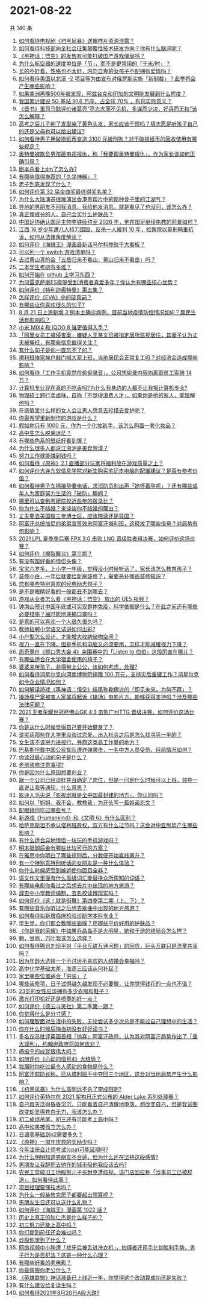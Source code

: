 # 2021-08-22

共 140 条

<!-- BEGIN -->
<!-- 最后更新时间 Sun Aug 22 2021 17:01:57 GMT+0800 (China Standard Time) -->

1. [如何看待电视剧《扫黑风暴》送审样片资源泄露？](https://www.zhihu.com/question/481330328)
1. [如何看待科技部向全社会征集颠覆性技术研发方向？你有什么脑洞呢？](https://www.zhihu.com/question/481220643)
1. [《黑神话：悟空》的发售有可能打破国产游戏僵局吗？](https://www.zhihu.com/question/481359795)
1. [为什么航空器的速度单位是「节」，而不是更常用的「千米/时」？](https://www.zhihu.com/question/364495905)
1. [长的不好看，性格也不太好，内向自卑的女孩子不配拥有爱情吗？](https://www.zhihu.com/question/481412966)
1. [如何看待美国以北溪 -2
   项目等为由宣布对俄罗斯实施「新制裁」？此举将会产生哪些影响？](https://www.zhihu.com/question/481367971)
1. [如果美洲再晚500年被发现，阿兹台克和印加的文明能发展到什么程度？](https://www.zhihu.com/question/37284738)
1. [我国累计建设 5G 基站 91.6 万座，占全球 70%
   ，有何实际意义？](https://www.zhihu.com/question/472134551)
1. [《晋书》里司马懿评价诸葛亮“亮志大而不见机，多谋而少决，好兵而无权”该怎么解释？](https://www.zhihu.com/question/470256866)
1. [高考之后儿子剃了发型染了黄色头发，家长应该干预吗？填志愿是听孩子自己的还是父母也可以给出建议?](https://www.zhihu.com/question/464569384)
1. [如何看待男子用破损纸币变造 3100
   元被刑拘？对于破损纸币的回收使用有哪些规定？](https://www.zhihu.com/question/481373879)
1. [奥特曼被欺负男孩砸电视报仇，称「我要帮奥特曼报仇」，作为家长该如何正确引导？](https://www.zhihu.com/question/481552300)
1. [剧本杀看上dm了怎么办?](https://www.zhihu.com/question/477100505)
1. [有哪些值得推荐的「久坐神器」？](https://www.zhihu.com/question/25573389)
1. [老子到底发现了什么？](https://www.zhihu.com/question/313095458)
1. [如何评价第 32 届金曲奖最终得奖名单？](https://www.zhihu.com/question/481545486)
1. [为什么大陆演员很难演出香港黑帮片中的那种骨子里的江湖气？](https://www.zhihu.com/question/480849535)
1. [异地的男朋友不回我消息，我给他发消息，就是看见了也没回，该怎么办？](https://www.zhihu.com/question/478865753)
1. [真正懂成分的人，自己会买什么护肤品？](https://www.zhihu.com/question/439017922)
1. [中国足协确认国足主帅李铁续约至 2026
   年，他在国足继续执教的前景如何？](https://www.zhihu.com/question/481598274)
1. [江西 16 岁少年遭八人持刀围殴，反杀一人被判 10
   年，检察院以量刑畸重抗诉，如何从法律角度解读？](https://www.zhihu.com/question/481554723)
1. [如何评价《海贼王》漫画最新话马尔科惨败于大看板？](https://www.zhihu.com/question/481272348)
1. [可以列一个 switch 游戏清单吗？](https://www.zhihu.com/question/454703059)
1. [去过黄山真的会「五岳归来不看山，黄山归来不看岳」吗？](https://www.zhihu.com/question/473778801)
1. [二本学生考研有多难？](https://www.zhihu.com/question/382462947)
1. [如何开始在 github 上学习东西？](https://www.zhihu.com/question/30119197)
1. [为何雷克萨斯ES能够受到消费者喜爱多年？你认为有哪些核心优势？](https://www.zhihu.com/question/479461323)
1. [如何评价《特利迦奥特曼》第五集？](https://www.zhihu.com/question/481360351)
1. [怎样评价《EVA》中的碇真嗣？](https://www.zhihu.com/question/24205933)
1. [有哪些让你喜欢很久的句子?](https://www.zhihu.com/question/474211000)
1. [8 月 21 日上海新增 3
   例本土确诊病例，目前当地疫情防控情况如何？居民生活有影响吗？](https://www.zhihu.com/question/481386532)
1. [小米 MIX4 和 iQOO 8 谁更值得入手？](https://www.zhihu.com/question/480449928)
1. [「阿里女员工被侵害案」嫌疑人王某文已被指定居所监视居住，其妻子认为丈夫被冤枉，有哪些信息值得关注？](https://www.zhihu.com/question/481454197)
1. [有什么句子是你一直忘不了的？](https://www.zhihu.com/question/480707110)
1. [塔利班挨家挨户敲门喊大家上班，当地居民会正常复工吗？对经济会造成哪些影响？](https://www.zhihu.com/question/481261418)
1. [如何看待「工作手机竟然在偷偷录音」，公司凭偷录内容向离职员工索赔 14
   万？](https://www.zhihu.com/question/480979026)
1. [计算机专业现在真的不吃香吗?为什么我身边的人都不让我报计算机专业?](https://www.zhihu.com/question/470635141)
1. [物理硕士跨行卖卤味，自称「不觉得浪费人才」。如果你是他的家人，能理解他吗？](https://www.zhihu.com/question/480359455)
1. [在感情里什么样的女人会让男人愿意去珍惜去爱护呢？](https://www.zhihu.com/question/464443580)
1. [你最希望重新制作的游戏是什么？](https://www.zhihu.com/question/448831109)
1. [假如你只有 1000 元，作为一个化妆新手，该怎么购置一套化妆品？](https://www.zhihu.com/question/468602588)
1. [高中生怎么脱离迷茫？](https://www.zhihu.com/question/473945169)
1. [有哪些色系的壁纸好看到爆？](https://www.zhihu.com/question/331260904)
1. [为什么很多人都说江浙沪是美食荒漠？](https://www.zhihu.com/question/456755817)
1. [努力工作就能赚到钱吗？](https://www.zhihu.com/question/478702812)
1. [如何看待《原神》2.1 直播部分玩家将福利放在游戏质量之上？](https://www.zhihu.com/question/481342967)
1. [如何评价大连东软信息学院对新生购买笔记本电脑的配置建议？是否有参考价值？](https://www.zhihu.com/question/481021993)
1. [如何看待男子车祸接孕妻电话，求消防员别出声「她怀着孕呢」？还有哪些成年人为家庭努力生活的「破防」瞬间？](https://www.zhihu.com/question/480890763)
1. [哪里可以查到考研院校近些年的报录比？](https://www.zhihu.com/question/367173234)
1. [你为什么不结婚？来谈谈你不结婚的理由？](https://www.zhihu.com/question/268802571)
1. [丈夫要去美国做三年博士后，应该陪读还是异国？](https://www.zhihu.com/question/345157388)
1. [阿富汗总统加尼的弟弟宣誓效忠阿富汗塔利班，这释放了哪些信号？对局势有何影响？](https://www.zhihu.com/question/481499823)
1. [2021 LPL 夏季季后赛 FPX 3:0 击败 LNG
   晋级胜者组决赛，如何评价这场比赛？](https://www.zhihu.com/question/481458042)
1. [如何评价《爆裂舞台》第三期？](https://www.zhihu.com/question/481269192)
1. [有没有超好看的情侣头像？](https://www.zhihu.com/question/367171746)
1. [宝宝六岁多，上小学一年级，觉得没小时候听话了，家长该怎么教育孩子？](https://www.zhihu.com/question/480880605)
1. [装修小白，一年后就要给新房装修了，需要恶补哪些装修知识？](https://www.zhihu.com/question/339527796)
1. [您有哪些特别喜欢的经典励志句子？](https://www.zhihu.com/question/479198422)
1. [是不是眼睛好看的一般都丑不到哪去？](https://www.zhihu.com/question/480505441)
1. [游戏从业者怎么看《黑神话：悟空》 放出的 UE5 视频？](https://www.zhihu.com/question/481230861)
1. [钟南山预计中国年底或可实现群体免疫，科学依据是什么？在此之前还有哪些必要措施？届时能彻底摘口罩吗？](https://www.zhihu.com/question/481200144)
1. [是真的可以喜欢一个人很久很久吗？](https://www.zhihu.com/question/480834639)
1. [教师招聘小学语文试讲如何出彩?](https://www.zhihu.com/question/337007900)
1. [小户型怎么设计，才能增大收纳储物空间？](https://www.zhihu.com/question/446526971)
1. [视力一直在下降，但是手机和电脑又必须要用，怎样才能减缓视力下降？](https://www.zhihu.com/question/29378502)
1. [周奇墨在《脱口秀大会 4》突围赛中的「Listen to
   伯伯」这段厉害在哪儿？](https://www.zhihu.com/question/480511536)
1. [有哪些适合在大学宿舍使用的椅子？](https://www.zhihu.com/question/28416669)
1. [婆婆来带孩子，非得带上公公，该如何考虑，处理?](https://www.zhihu.com/question/481330054)
1. [如何看待鸿星尔克向河南博物院捐赠 100
   万元，支持灾后重建工作？鸿星尔克如今企业情况如何？](https://www.zhihu.com/question/481347084)
1. [如何解读游戏《黑神话：悟空》结尾弥勒佛说的「即见未来，为何不拜」？](https://www.zhihu.com/question/481173215)
1. [操场埋尸案被害人家属将起诉《操场》电影片方，能够获得支持吗？涉及哪些法律问题？](https://www.zhihu.com/question/481239064)
1. [2021 王者荣耀世冠杯佛山GK 4:3 击败广州TTG
   晋级决赛，如何评价这场比赛？](https://www.zhihu.com/question/481488644)
1. [你是从什么时候觉得自己要开始健身了？](https://www.zhihu.com/question/473214543)
1. [说实话那些在大学里没谈过恋爱，出入社会之后是怎么找寻另一半的？](https://www.zhihu.com/question/432440454)
1. [女生该不该拼力进投行、券商这类高工作量的地方？](https://www.zhihu.com/question/36710812)
1. [巴基斯坦载中国公民车队遭炸弹袭击，一名中方人员受伤，目前情况如何？](https://www.zhihu.com/question/481364036)
1. [你读过最心动的句子是什么？](https://www.zhihu.com/question/479369104)
1. [老房装修注意事项?](https://www.zhihu.com/question/20799466)
1. [你是因为什么原因想要创业？](https://www.zhihu.com/question/472584389)
1. [跟一个公司已经谈好并且确定了岗位，但是一问到什么时候可以上班，领导一直说让我等通知，什么意思？](https://www.zhihu.com/question/472994909)
1. [影评人毛尖说「影视剧就是全中国最封建的地方」，你认同吗？](https://www.zhihu.com/question/480959905)
1. [如何以「姐姐，我不会，教教我」为开头写一篇姐弟恋文？](https://www.zhihu.com/question/453867329)
1. [配眼镜你吃过哪些亏？](https://www.zhihu.com/question/318306672)
1. [新游戏《Humankind》和《文明 6》有什么区别？](https://www.zhihu.com/question/480547177)
1. [哈萨克斯坦不承认塔利班政权，双方有什么过节吗？这会对中亚局势产生哪些影响？](https://www.zhihu.com/question/481253845)
1. [有什么适合异地情侣一块玩的手机游戏吗？](https://www.zhihu.com/question/314734641)
1. [明末抵御后金有哪些比较可行的方案？](https://www.zhihu.com/question/480326141)
1. [在雅思中你明白了哪些规则后，分数便开始直线飙升？](https://www.zhihu.com/question/348084694)
1. [有一个特别乖特别听话的女朋友是一种什么体验？](https://www.zhihu.com/question/38244646)
1. [你什么时候感受到嫉妒使你面目全非？](https://www.zhihu.com/question/62535131)
1. [语文作文里面有什么高级词汇能替换众所周知的词语？](https://www.zhihu.com/question/318964543)
1. [有哪些电影你看过之后想去片中出现的地方旅游？](https://www.zhihu.com/question/480594016)
1. [辞去中小学教师编制，去名校读博现实吗？](https://www.zhihu.com/question/447564308)
1. [如何评价《这！就是街舞》第四季第二期（上、下）？](https://www.zhihu.com/question/481470049)
1. [有哪些音乐你听过之后想去歌曲中出现的地方旅游？](https://www.zhihu.com/question/480593528)
1. [如何看待拟新增临床检验诊断学本科专业？](https://www.zhihu.com/question/479223035)
1. [学生党，你们都会敷哪些面膜？用哪些平价好用的护肤品？](https://www.zhihu.com/question/445723645)
1. [《你是我的荣耀》中如果乔晶晶不是大明星，她和于途的结局会怎么样？](https://www.zhihu.com/question/477389590)
1. [魈，甘雨，万叶我该怎么选择？](https://www.zhihu.com/question/462366899)
1. [如何看待腾讯刘炽平对「平台互联互通问题」的回应，巨头互联只是流量共享吗？](https://www.zhihu.com/question/481112353)
1. [因为年龄大选择一个不讨厌不喜欢的人结婚会幸福吗？](https://www.zhihu.com/question/476761274)
1. [高中化学基础太差，准高三应该从何补起？](https://www.zhihu.com/question/466943473)
1. [家里哪些位置适合「穷装」？](https://www.zhihu.com/question/441324496)
1. [​哪些装修项，日子过得越久越发现不必要做，让你觉得钱花的一点也不值？](https://www.zhihu.com/question/438326516)
1. [23岁的女性应该拥有多少衣服和鞋子？](https://www.zhihu.com/question/35541446)
1. [激光打印机好还是喷墨的好一点？](https://www.zhihu.com/question/26684736)
1. [如何评价《德云斗笑社》第二季第一期？](https://www.zhihu.com/question/481144512)
1. [你觉得什么是分寸感？](https://www.zhihu.com/question/421150527)
1. [如何理智面对生活中的失败，无论尝试多少次总是不能过自己理想中的生活？](https://www.zhihu.com/question/481081326)
1. [你在什么时候后悔当初没有好好读书？](https://www.zhihu.com/question/481258616)
1. [多名议员批评英国首相「抛弃」阿富汗政府，认为其对阿富汗局势作出了「重大误判」，约翰逊政府将如何应对？](https://www.zhihu.com/question/481124819)
1. [杨振宁的成就很伟大吗？](https://www.zhihu.com/question/38510046)
1. [如何评价《心动的信号4》大结局？](https://www.zhihu.com/question/481264856)
1. [独居时你吃过最令人感动的食物是什么？](https://www.zhihu.com/question/479196656)
1. [阿富汗前防长称，已从塔利班手中夺回三个地区，这会对当地局势产生什么影响？](https://www.zhihu.com/question/481355579)
1. [《扫黑风暴》为什么高明远不杀了李成阳呢?](https://www.zhihu.com/question/481047871)
1. [如何评价英特尔在 2021 架构日正式公布的 Alder Lake
   系列处理器？](https://www.zhihu.com/question/481026148)
1. [自己每天活得昏昏沉沉，只能看着自己清醒地堕落，想改变自己，但是我试图改变却显得苍白无力，我该怎么办？](https://www.zhihu.com/question/480836820)
1. [初二成绩吊尾，初三还有可能考上高中吗？](https://www.zhihu.com/question/468628888)
1. [高中如果被孤立怎么办？](https://www.zhihu.com/question/481373136)
1. [日语零基础到n2需要多久？](https://www.zhihu.com/question/286675003)
1. [《原神》一周年庆典的奖励少吗？](https://www.zhihu.com/question/481302406)
1. [今年注册会计师考试(cpa)可能延期吗?](https://www.zhihu.com/question/477652954)
1. [为什么明明知道男朋友不合适，但为什么还在坚持这段感情?](https://www.zhihu.com/question/460992487)
1. [男朋友让我辞职去他在的城市陪他我应该去吗?](https://www.zhihu.com/question/478132114)
1. [农民工穿破旧工地服带儿子买耐克遭歧视，该门店回应称「涉事员工已被辞退」，如何看待此事？](https://www.zhihu.com/question/481174491)
1. [项目经理要懂技术吗？](https://www.zhihu.com/question/471721851)
1. [为什么一般装修完房子都要超出预算呢？](https://www.zhihu.com/question/470586831)
1. [男朋友生日还可以送什么礼物？](https://www.zhihu.com/question/308636509)
1. [如何评价《海贼王》漫画第 1022 话？](https://www.zhihu.com/question/478984560)
1. [历史上真正的狄仁杰是什么样子的？](https://www.zhihu.com/question/30929537)
1. [初三努力还能上高中吗？](https://www.zhihu.com/question/478525138)
1. [你们提到前任还会难过吗？](https://www.zhihu.com/question/477636151)
1. [炒股你学到了什么？](https://www.zhihu.com/question/473194627)
1. [网络视频中小狗遭「拔牙后被丢进洗衣机」，拍摄者还用手比划胜利手势，男子行为是否犯法？这是一种什么心理？](https://www.zhihu.com/question/480678398)
1. [有哪些好看的老电影？](https://www.zhihu.com/question/26246226)
1. [你最佩服你老公什么？](https://www.zhihu.com/question/19931695)
1. [《英雄联盟》神话装备已上线近一年，你觉得这个改动算成功还是失败？](https://www.zhihu.com/question/480386885)
1. [有什么建议给复读生吗？](https://www.zhihu.com/question/471664550)
1. [如何看待2021年8月20日A股大跌?](https://www.zhihu.com/question/481168335)

<!-- END -->
